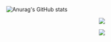 ![Anurag's GitHub stats](https://github-readme-stats.vercel.app/api?username=AshenOneme&show_icons=true&theme=radical)<div align="center"> <img src="https://github-profile-trophy.vercel.app/?username=AshenOneme&no-frame=true" /> </div>  
<div align="center"> <img src="https://visitor-badge.glitch.me/badge?page_id=AshenOneme" /> </div>  
